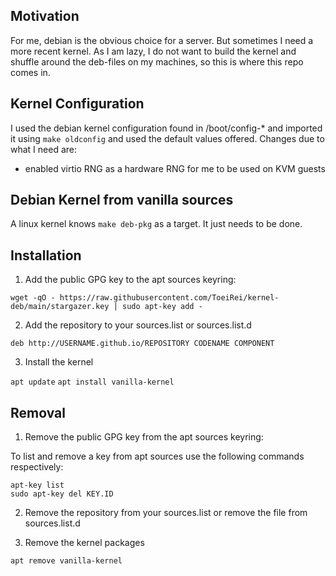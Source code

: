 ## Motivation

For me, debian is the obvious choice for a server. But sometimes I need a more recent kernel. As I am lazy, I do not want to build the kernel and shuffle around the deb-files on my machines, so this is where this repo comes in.

## Kernel Configuration

I used the debian kernel configuration found in /boot/config-* and imported it using `make oldconfig` and used the default values offered. Changes due to what I need are:
- enabled virtio RNG as a hardware RNG for me to be used on KVM guests

## Debian Kernel from vanilla sources

A linux kernel knows `make deb-pkg` as a target. It just needs to be done.

## Installation

1. Add the public GPG key to the apt sources keyring:

`wget -qO - https://raw.githubusercontent.com/ToeiRei/kernel-deb/main/stargazer.key | sudo apt-key add -`

2. Add the repository to your sources.list or sources.list.d

`deb http://USERNAME.github.io/REPOSITORY CODENAME COMPONENT`

3. Install the kernel

`apt update`
`apt install vanilla-kernel`

## Removal

1. Remove the public GPG key from the apt sources keyring:

To list and remove a key from apt sources use the following commands respectively:

```
apt-key list
sudo apt-key del KEY.ID
```

2. Remove the repository from your sources.list or remove the file from sources.list.d

3. Remove the kernel packages

`apt remove vanilla-kernel`
